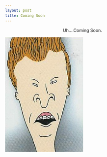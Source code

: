 ```yaml
---
layout: post
title: Coming Soon
---
```


<center>Uh....Coming Soon.</center> 

![He Said Coming](/images/butt_head.jpg "He Said Coming")